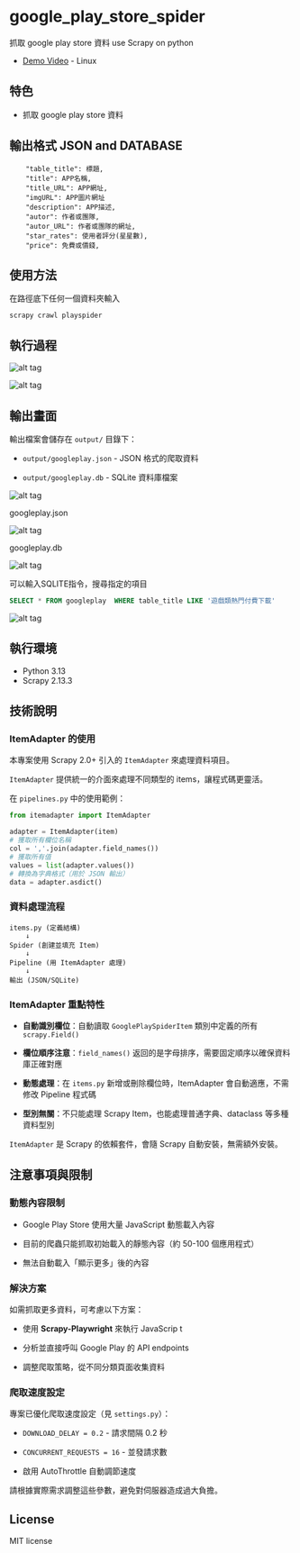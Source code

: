 # google_play_store_spider

抓取 google play store 資料  use Scrapy on python

* [Demo Video](https://youtu.be/oOSefZYGvf8) - Linux

## 特色

* 抓取 google play store 資料

## 輸出格式  JSON  and DATABASE

```
    "table_title": 標題,
	"title": APP名稱,
	"title_URL": APP網址,
	"imgURL": APP圖片網址
    "description": APP描述,
	"autor": 作者或團隊,
	"autor_URL": 作者或團隊的網址,
    "star_rates": 使用者評分(星星數),
    "price": 免費或價錢,
```

## 使用方法

在路徑底下任何一個資料夾輸入

```
scrapy crawl playspider
```

## 執行過程

![alt tag](http://i.imgur.com/Akrj7IY.jpg)

![alt tag](http://i.imgur.com/YcoqVCs.jpg)

## 輸出畫面

輸出檔案會儲存在 `output/` 目錄下：

- `output/googleplay.json` - JSON 格式的爬取資料

- `output/googleplay.db` - SQLite 資料庫檔案

![alt tag](http://i.imgur.com/2wd59bB.jpg)

googleplay.json

![alt tag](http://i.imgur.com/vFTX3id.jpg)

googleplay.db

![alt tag](http://i.imgur.com/ggGTmJw.jpg)

可以輸入SQLITE指令，搜尋指定的項目

```sql
SELECT * FROM googleplay  WHERE table_title LIKE '遊戲類熱門付費下載'
```

![alt tag](http://i.imgur.com/EuTE3bC.jpg)

## 執行環境

* Python 3.13
* Scrapy 2.13.3

## 技術說明

### ItemAdapter 的使用

本專案使用 Scrapy 2.0+ 引入的 `ItemAdapter` 來處理資料項目。

`ItemAdapter` 提供統一的介面來處理不同類型的 items，讓程式碼更靈活。

在 `pipelines.py` 中的使用範例：

```python
from itemadapter import ItemAdapter

adapter = ItemAdapter(item)
# 獲取所有欄位名稱
col = ','.join(adapter.field_names())
# 獲取所有值
values = list(adapter.values())
# 轉換為字典格式（用於 JSON 輸出）
data = adapter.asdict()
```

### 資料處理流程

```
items.py (定義結構)
    ↓
Spider (創建並填充 Item)
    ↓
Pipeline (用 ItemAdapter 處理)
    ↓
輸出 (JSON/SQLite)
```

### ItemAdapter 重點特性

- **自動識別欄位**：自動讀取 `GooglePlaySpiderItem` 類別中定義的所有 `scrapy.Field()`

- **欄位順序注意**：`field_names()` 返回的是字母排序，需要固定順序以確保資料庫正確對應

- **動態處理**：在 `items.py` 新增或刪除欄位時，ItemAdapter 會自動適應，不需修改 Pipeline 程式碼

- **型別無關**：不只能處理 Scrapy Item，也能處理普通字典、dataclass 等多種資料型別

`ItemAdapter` 是 Scrapy 的依賴套件，會隨 Scrapy 自動安裝，無需額外安裝。

## 注意事項與限制

### 動態內容限制

* Google Play Store 使用大量 JavaScript 動態載入內容

* 目前的爬蟲只能抓取初始載入的靜態內容（約 50-100 個應用程式）

* 無法自動載入「顯示更多」後的內容

### 解決方案

如需抓取更多資料，可考慮以下方案：

* 使用 **Scrapy-Playwright** 來執行 JavaScrip
t
* 分析並直接呼叫 Google Play 的 API endpoints

* 調整爬取策略，從不同分類頁面收集資料

### 爬取速度設定

專案已優化爬取速度設定（見 `settings.py`）：

* `DOWNLOAD_DELAY = 0.2` - 請求間隔 0.2 秒

* `CONCURRENT_REQUESTS = 16` - 並發請求數

* 啟用 AutoThrottle 自動調節速度

請根據實際需求調整這些參數，避免對伺服器造成過大負擔。

## License

MIT license

